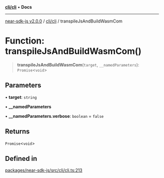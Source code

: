 [**cli/cli**](../README.md) • **Docs**

***

[near-sdk-js v2.0.0](../../../packages.md) / [cli/cli](../README.md) / transpileJsAndBuildWasmCom

# Function: transpileJsAndBuildWasmCom()

> **transpileJsAndBuildWasmCom**(`target`, `__namedParameters`): `Promise`\<`void`\>

## Parameters

• **target**: `string`

• **\_\_namedParameters**

• **\_\_namedParameters.verbose**: `boolean` = `false`

## Returns

`Promise`\<`void`\>

## Defined in

[packages/near-sdk-js/src/cli/cli.ts:213](https://github.com/dim-daskalov/near-sdk-js/blob/c0112192f31548f11b769a1fd8095c77a0fff154/packages/near-sdk-js/src/cli/cli.ts#L213)
